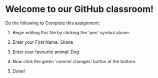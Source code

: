 # Welcome to our GitHub classroom!

Do the following to Complete this assignment:

1. Begin editing this file by clicking the 'pen' symbol above.

2. Enter your First Name: Shane

3. Enter your favourite animal: Dog

4. Now click the green 'commit changes' button at the bottom.

5. Done!
